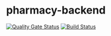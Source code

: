 # pharmacy-backend
[![Quality Gate Status](https://sonarcloud.io/api/project_badges/measure?project=lukaDoric_pharmacy-backend&metric=alert_status)](https://sonarcloud.io/dashboard?id=lukaDoric_pharmacy-backend)
[![Build Status](https://travis-ci.com/lukaDoric/pharmacy-backend.svg?branch=develop)](https://travis-ci.com/lukaDoric/pharmacy-backend)
